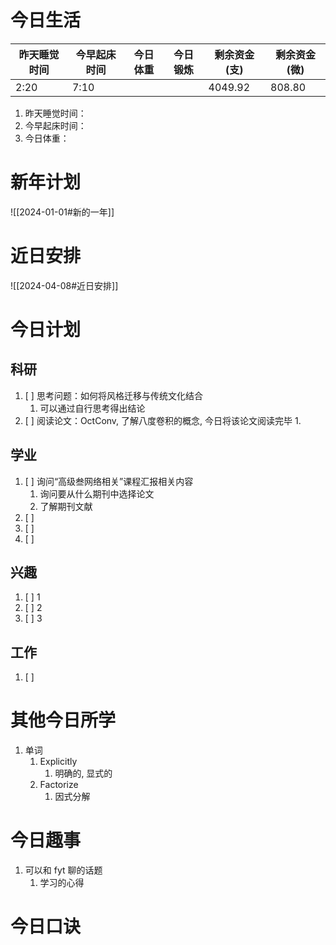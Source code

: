 
# 今日生活

| 昨天睡觉时间 | 今早起床时间 | 今日体重 | 今日锻炼 | 剩余资金(支) | 剩余资金(微) |
| ------ | ------ | ---- | ---- | ------- | ------- |
| 2:20   | 7:10   |      |      | 4049.92 | 808.80  |

1. 昨天睡觉时间：
2. 今早起床时间：
3. 今日体重：

# 新年计划

![[2024-01-01#新的一年]]

# 近日安排

![[2024-04-08#近日安排]]

# 今日计划

## 科研

1. [ ] 思考问题：如何将风格迁移与传统文化结合
	1. 可以通过自行思考得出结论
2. [ ] 阅读论文：OctConv, 了解八度卷积的概念, 今日将该论文阅读完毕
	1. 

## 学业

1. [ ] 询问“高级叁网络相关”课程汇报相关内容
	1. 询问要从什么期刊中选择论文
	2. 了解期刊文献
2. [ ] 
3. [ ] 
4. [ ] 

## 兴趣

1. [ ] 1
2. [ ] 2
3. [ ] 3 

## 工作

1. [ ] 

# 其他今日所学

1. 单词
	1. Explicitly
		1. 明确的, 显式的 
	2. Factorize
		1. 因式分解

# 今日趣事

1. 可以和 fyt 聊的话题
	1. 学习的心得

# 今日口诀


